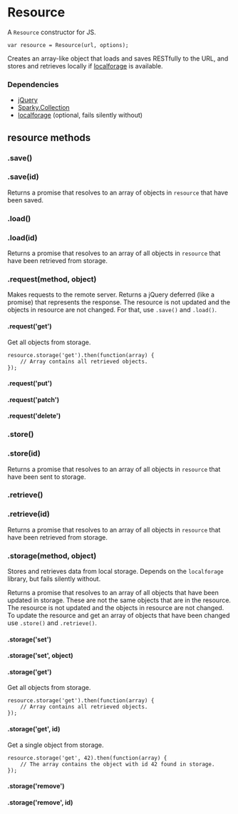 Resource
========

A <code>Resource</code> constructor for JS.

    var resource = Resource(url, options);

Creates an array-like object that loads and saves RESTfully to the URL, and
stores and retrieves locally if
<a href="https://github.com/mozilla/localForage">localforage</a> is available.

### Dependencies

- <a href="http://jquery.com/">jQuery</a>
- <a href="https://github.com/cruncher/sparky">Sparky.Collection</a>
- <a href="https://github.com/mozilla/localForage">localforage</a> (optional,
fails silently without)

## resource methods

### .save()

### .save(id)

Returns a promise that resolves to an array of objects in
<code>resource</code> that have been saved.

### .load()

### .load(id)

Returns a promise that resolves to an array of all objects in
<code>resource</code> that have been retrieved from storage.

### .request(method, object)

Makes requests to the remote server. Returns a jQuery deferred (like a promise)
that represents the response. The resource is not updated and the objects in
resource are not changed. For that, use <code>.save()</code> and
<code>.load()</code>.

#### .request('get')

Get all objects from storage.

    resource.storage('get').then(function(array) {
        // Array contains all retrieved objects.
    });

#### .request('put')

#### .request('patch')

#### .request('delete')

### .store()

### .store(id)

Returns a promise that resolves to an array of all objects in
<code>resource</code> that have been sent to storage.

### .retrieve()

### .retrieve(id)

Returns a promise that resolves to an array of all objects in
<code>resource</code> that have been retrieved from storage.

### .storage(method, object)

Stores and retrieves data from local storage. Depends on the
<code>localforage</code> library, but fails silently without.

Returns a promise that resolves to an array of all objects that have been
updated in storage. These are not the same objects that are in the resource.
The resource is not updated and the objects in resource are not changed.
To update the resource and get an array of objects that have been changed use
<code>.store()</code> and <code>.retrieve()</code>.

#### .storage('set')
#### .storage('set', object)

#### .storage('get')

Get all objects from storage.

    resource.storage('get').then(function(array) {
        // Array contains all retrieved objects.
    });

#### .storage('get', id)

Get a single object from storage.

    resource.storage('get', 42).then(function(array) {
        // The array contains the object with id 42 found in storage.
    });

#### .storage('remove')

#### .storage('remove', id)
